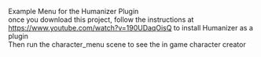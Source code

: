 Example Menu for the Humanizer Plugin  
once you download this project, follow the instructions at https://www.youtube.com/watch?v=190UDaqOisQ to install Humanizer as a plugin  
Then run the character_menu scene to see the in game character creator
